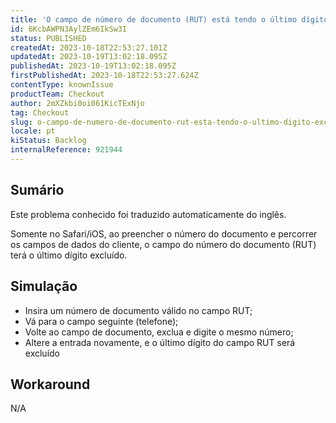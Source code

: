 ```yaml
---
title: 'O campo de número de documento (RUT) está tendo o último dígito excluído aleatoriamente no iOS'
id: 6KcbAWPN3AylZEm6IkSw3I
status: PUBLISHED
createdAt: 2023-10-18T22:53:27.101Z
updatedAt: 2023-10-19T13:02:18.095Z
publishedAt: 2023-10-19T13:02:18.095Z
firstPublishedAt: 2023-10-18T22:53:27.624Z
contentType: knownIssue
productTeam: Checkout
author: 2mXZkbi0oi061KicTExNjo
tag: Checkout
slug: o-campo-de-numero-de-documento-rut-esta-tendo-o-ultimo-digito-excluido-aleatoriamente-no-ios
locale: pt
kiStatus: Backlog
internalReference: 921944
---
```


## Sumário

<div class="alert alert-info">
  <p>Este problema conhecido foi traduzido automaticamente do inglês.</p>
</div>


Somente no Safari/iOS, ao preencher o número do documento e percorrer os campos de dados do cliente, o campo do número do documento (RUT) terá o último dígito excluído.

## Simulação



- Insira um número de documento válido no campo RUT;
- Vá para o campo seguinte (telefone);
- Volte ao campo de documento, exclua e digite o mesmo número;
- Altere a entrada novamente, e o último dígito do campo RUT será excluído

## Workaround


N/A




